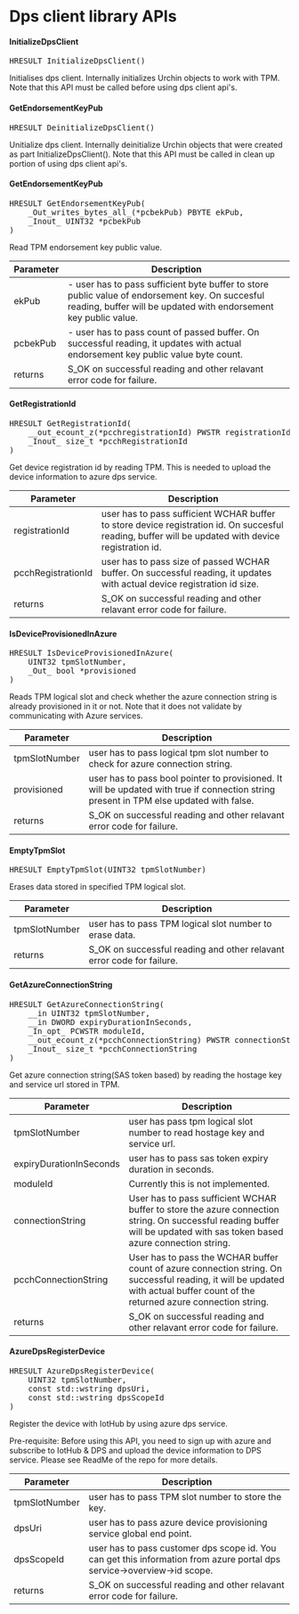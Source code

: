 # Dps client library APIs

#### InitializeDpsClient
<pre>HRESULT InitializeDpsClient()</pre>
Initialises dps client. Internally initializes Urchin objects to work with TPM.
  Note that this API must be called before using dps client api's.

#### GetEndorsementKeyPub
<pre>HRESULT DeinitializeDpsClient()</pre>
Unitialize dps client. Internally deinitialize Urchin objects that were created as part InitializeDpsClient().
    Note that this API must be called in clean up portion of using dps client api's.

#### GetEndorsementKeyPub
<pre>HRESULT GetEndorsementKeyPub(
    _Out_writes_bytes_all_(*pcbekPub) PBYTE ekPub,
    _Inout_ UINT32 *pcbekPub
)</pre>
Read TPM endorsement key public value.

| Parameter | Description |
|----|----|
|   ekPub  |  - user has to pass sufficient byte buffer to store public value of endorsement key. On succesful reading, buffer will be updated with endorsement key public value.|
|  pcbekPub| - user has to pass count of passed buffer. On successful reading, it updates with actual endorsement key public value byte count.|
|  returns | S_OK on successful reading and other relavant error code for failure.|

#### GetRegistrationId
<pre>HRESULT GetRegistrationId(
    __out_ecount_z(*pcchregistrationId) PWSTR registrationId,
    _Inout_ size_t *pcchRegistrationId
)
</pre>

Get device registration id by reading TPM. This is needed to upload the device information to azure dps service.

| Parameter | Description |
|----|----|
|    registrationId | user has to pass sufficient WCHAR buffer to store device registration id. On succesful reading, buffer will be updated with device registration id.|
|    pcchRegistrationId | user has to pass size of passed WCHAR buffer. On successful reading, it updates with actual device registration id size.|
|    returns | S_OK on successful reading and other relavant error code for failure.|

#### IsDeviceProvisionedInAzure
<pre>HRESULT IsDeviceProvisionedInAzure(
    UINT32 tpmSlotNumber,
    _Out_ bool *provisioned
)
</pre>

Reads TPM logical slot and check whether the azure connection string is already provisioned in it or not.
Note that it does not validate by communicating with Azure services.

| Parameter | Description |
|----|----|
|    tpmSlotNumber | user has to pass logical tpm slot number to check for azure connection string.|
|    provisioned | user has to pass bool pointer to provisioned. It will be updated with true if connection string present in TPM else updated with false.|
|    returns | S_OK on successful reading and other relavant error code for failure.|

#### EmptyTpmSlot
<pre>HRESULT EmptyTpmSlot(UINT32 tpmSlotNumber)</pre>
 Erases data stored in specified TPM logical slot.

| Parameter | Description |
|----|----|
|    tpmSlotNumber | user has to pass TPM logical slot number to erase data.| 
|    returns | S_OK on successful reading and other relavant error code for failure.|

#### GetAzureConnectionString
<pre>HRESULT GetAzureConnectionString(
    __in UINT32 tpmSlotNumber,
    __in DWORD expiryDurationInSeconds,
    _In_opt_ PCWSTR moduleId,
    __out_ecount_z(*pcchConnectionString) PWSTR connectionString,
    _Inout_ size_t *pcchConnectionString
)
</pre>
Get azure connection string(SAS token based) by reading the hostage key and service url stored in TPM.

| Parameter | Description |
|----|----|
|    tpmSlotNumber | user has pass tpm logical slot number to read hostage key and service url.|
|    expiryDurationInSeconds | user has to pass sas token expiry duration in seconds.|
|    moduleId | Currently this is not implemented.|
|    connectionString | User has to pass sufficient WCHAR buffer to store the azure connection string. On successful reading buffer will be updated with sas token based azure connection string.|
|    pcchConnectionString | User has to pass the WCHAR buffer count of azure connection string. On successful reading, it will be updated with actual buffer count of the returned azure connection string.|
|    returns | S_OK on successful reading and other relavant error code for failure.|

#### AzureDpsRegisterDevice
<pre>HRESULT AzureDpsRegisterDevice(
    UINT32 tpmSlotNumber,
    const std::wstring dpsUri,
    const std::wstring dpsScopeId
)
</pre>
Register the device with IotHub by using azure dps service.

Pre-requisite:
Before using this API, you need to sign up with azure and subscribe to IotHub & DPS and upload the device information to DPS service. Please see ReadMe of the repo for more details.


| Parameter | Description |
|----|----|
|   tpmSlotNumber | user has to pass TPM slot number to store the key.|
|   dpsUri | user has to pass azure device provisioning service global end point.|
|   dpsScopeId | user has to pass customer dps scope id. You can get this information from azure portal dps service->overview->id scope.|
|   returns | S_OK on successful reading and other relavant error code for failure.|

